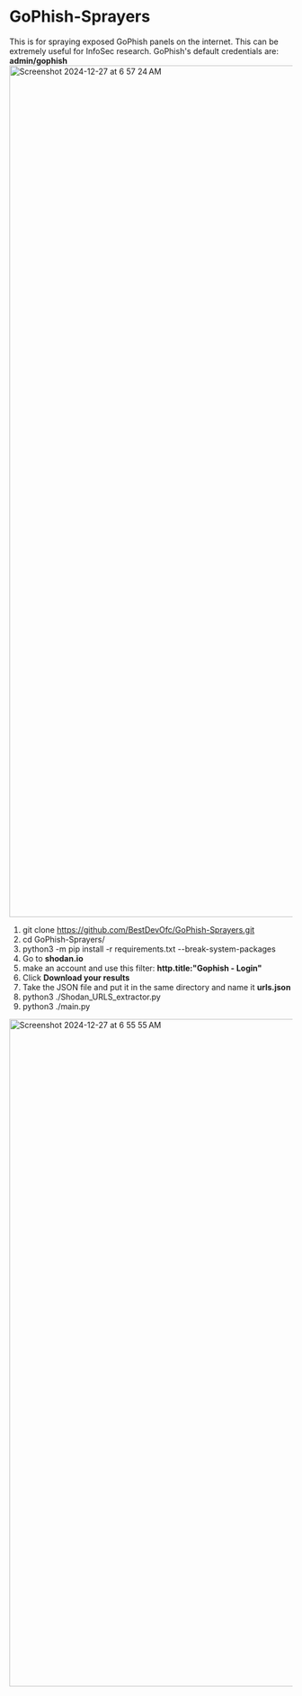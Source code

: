 # GoPhish-Sprayers
This is for spraying exposed GoPhish panels on the internet. This can be extremely useful for InfoSec research.
GoPhish's default credentials are: **admin/gophish**
<img width="1512" alt="Screenshot 2024-12-27 at 6 57 24 AM" src="https://github.com/user-attachments/assets/ad8a298d-6b0f-4ec9-9609-962d56d46a82" />

1) git clone https://github.com/BestDevOfc/GoPhish-Sprayers.git
2) cd GoPhish-Sprayers/
3) python3 -m pip install -r requirements.txt --break-system-packages
4) Go to **shodan.io**
5) make an account and use this filter: **http.title:"Gophish - Login"**
6) Click **Download your results**
7) Take the JSON file and put it in the same directory and name it **urls.json**
8) python3 ./Shodan_URLS_extractor.py
9) python3 ./main.py


<img width="1185" alt="Screenshot 2024-12-27 at 6 55 55 AM" src="https://github.com/user-attachments/assets/367f5cf1-07b5-4534-bff5-b08c2f361774" />


